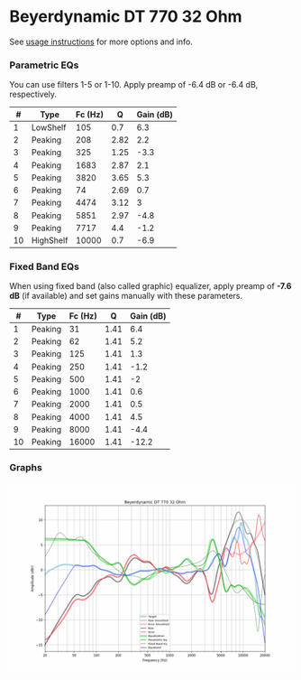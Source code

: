 # Beyerdynamic DT 770 32 Ohm
See [usage instructions](https://github.com/jaakkopasanen/AutoEq#usage) for more options and info.

### Parametric EQs
You can use filters 1-5 or 1-10. Apply preamp of -6.4 dB or -6.4 dB, respectively.

|   # | Type      |   Fc (Hz) |    Q |   Gain (dB) |
|-----|-----------|-----------|------|-------------|
|   1 | LowShelf  |       105 | 0.7  |         6.3 |
|   2 | Peaking   |       208 | 2.82 |         2.2 |
|   3 | Peaking   |       325 | 1.25 |        -3.3 |
|   4 | Peaking   |      1683 | 2.87 |         2.1 |
|   5 | Peaking   |      3820 | 3.65 |         5.3 |
|   6 | Peaking   |        74 | 2.69 |         0.7 |
|   7 | Peaking   |      4474 | 3.12 |         3   |
|   8 | Peaking   |      5851 | 2.97 |        -4.8 |
|   9 | Peaking   |      7717 | 4.4  |        -1.2 |
|  10 | HighShelf |     10000 | 0.7  |        -6.9 |

### Fixed Band EQs
When using fixed band (also called graphic) equalizer, apply preamp of **-7.6 dB** (if available) and set gains manually with these parameters.

|   # | Type    |   Fc (Hz) |    Q |   Gain (dB) |
|-----|---------|-----------|------|-------------|
|   1 | Peaking |        31 | 1.41 |         6.4 |
|   2 | Peaking |        62 | 1.41 |         5.2 |
|   3 | Peaking |       125 | 1.41 |         1.3 |
|   4 | Peaking |       250 | 1.41 |        -1.2 |
|   5 | Peaking |       500 | 1.41 |        -2   |
|   6 | Peaking |      1000 | 1.41 |         0.6 |
|   7 | Peaking |      2000 | 1.41 |         0.5 |
|   8 | Peaking |      4000 | 1.41 |         4.5 |
|   9 | Peaking |      8000 | 1.41 |        -4.4 |
|  10 | Peaking |     16000 | 1.41 |       -12.2 |

### Graphs
![](./Beyerdynamic%20DT%20770%2032%20Ohm.png)
